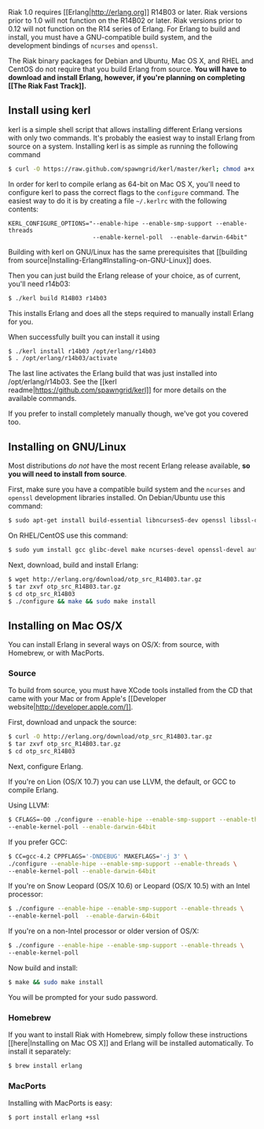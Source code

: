 Riak 1.0 requires [[Erlang|http://erlang.org]] R14B03 or later.  Riak versions
prior to 1.0 will not function on the R14B02 or later. Riak versions prior to
0.12 will not function on the R14 series of Erlang. For Erlang to build and
install, you must have a GNU-compatible build system, and the development
bindings of `ncurses` and `openssl`.

<div class="info">
<p>The Riak binary packages for Debian and Ubuntu, Mac OS X,  and RHEL and
CentOS do not require that you build Erlang from source. <strong>You will have
to download and install Erlang, however, if you're planning on completing
[[The Riak Fast Track]].</strong></p>
</div>

<div id="toc"></div>

## Install using kerl

kerl is a simple shell script that allows installing different Erlang versions
with only two commands. It's probably the easiest way to install Erlang from
source on a system.  Installing kerl is as simple as running the following
command

```bash
$ curl -O https://raw.github.com/spawngrid/kerl/master/kerl; chmod a+x kerl
```

In order for kerl to compile erlang as 64-bit on Mac OS X, you'll need to 
configure kerl to pass the correct flags to the ```configure``` command. 
The easiest way to do it is by creating a file ```~/.kerlrc``` with the
following contents:

```
KERL_CONFIGURE_OPTIONS="--enable-hipe --enable-smp-support --enable-threads 
                        --enable-kernel-poll  --enable-darwin-64bit"
```

Building with kerl on GNU/Linux has the same prerequisites that 
[[building from source|Installing-Erlang#Installing-on-GNU-Linux]] does. 



Then you can just build the Erlang release of your choice, as of current, you'll
need r14b03:

```bash
$ ./kerl build R14B03 r14b03
```

This installs Erlang and does all the steps required to manually install Erlang
for you.

When successfully built you can install it using

```bash
$ ./kerl install r14b03 /opt/erlang/r14b03
$ . /opt/erlang/r14b03/activate
```

The last line activates the Erlang build that was just installed into
/opt/erlang/r14b03.  See the [[kerl readme|https://github.com/spawngrid/kerl]]
for more details on the available commands.

If you prefer to install completely manually though, we've got you covered too.

## Installing on GNU/Linux

Most distributions *do not* have the most recent Erlang release available, **so
you will need to install from source**.

First, make sure you have a compatible build system and the `ncurses` and
`openssl` development libraries installed.  On Debian/Ubuntu use this command:

```bash
$ sudo apt-get install build-essential libncurses5-dev openssl libssl-dev
```

On RHEL/CentOS use this command:

```bash
$ sudo yum install gcc glibc-devel make ncurses-devel openssl-devel autoconf
```

Next, download, build and install Erlang:

```bash
$ wget http://erlang.org/download/otp_src_R14B03.tar.gz
$ tar zxvf otp_src_R14B03.tar.gz
$ cd otp_src_R14B03
$ ./configure && make && sudo make install
```


## Installing on Mac OS/X

You can install Erlang in several ways on OS/X: from source, with Homebrew, or
with MacPorts.

### Source

To build from source, you must have XCode tools installed from the CD that came
with your Mac or from Apple's [[Developer website|http://developer.apple.com/]].

First, download and unpack the source:

```bash
$ curl -O http://erlang.org/download/otp_src_R14B03.tar.gz
$ tar zxvf otp_src_R14B03.tar.gz
$ cd otp_src_R14B03
```

Next, configure Erlang.  

If you're on Lion (OS/X 10.7) you can use LLVM, the default, or GCC to compile
Erlang.

Using LLVM:

```bash
$ CFLAGS=-O0 ./configure --enable-hipe --enable-smp-support --enable-threads \
--enable-kernel-poll --enable-darwin-64bit
```

If you prefer GCC:

```bash
$ CC=gcc-4.2 CPPFLAGS='-DNDEBUG' MAKEFLAGS='-j 3' \
./configure --enable-hipe --enable-smp-support --enable-threads \
--enable-kernel-poll --enable-darwin-64bit
```

If you're on Snow Leopard (OS/X 10.6) or Leopard (OS/X 10.5) with an Intel
processor:

```bash
$ ./configure --enable-hipe --enable-smp-support --enable-threads \
--enable-kernel-poll  --enable-darwin-64bit
```

If you're on a non-Intel processor or older version of OS/X:

```bash
$ ./configure --enable-hipe --enable-smp-support --enable-threads \
--enable-kernel-poll
```

Now build and install:

```bash
$ make && sudo make install
```

You will be prompted for your sudo password.

###  Homebrew

If you want to install Riak with Homebrew, simply follow these instructions
[[here|Installing on Mac OS X]] and Erlang will be installed automatically. To
install it separately:

```bash
$ brew install erlang
```

###  MacPorts

Installing with MacPorts is easy:


```bash
$ port install erlang +ssl
```
